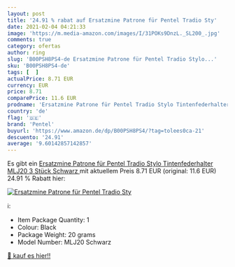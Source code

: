 ```yaml
---
layout: post
title: '24.91 % rabat auf Ersatzmine Patrone für Pentel Tradio Sty'
date: 2021-02-04 04:21:33
image: 'https://m.media-amazon.com/images/I/31POKs9DnzL._SL200_.jpg'
comments: true
category: ofertas
author: ring
slug: 'B00PSH8PS4-de Ersatzmine Patrone für Pentel Tradio Stylo...'
sku: 'B00PSH8PS4-de'
tags: [  ]
actualPrice: 8.71 EUR
currency: EUR
price: 8.71
comparePrice: 11.6 EUR
prodname: 'Ersatzmine Patrone für Pentel Tradio Stylo Tintenfederhalter MLJ20  3 Stück  Schwarz '
country: 'de'
flag: '🇩🇪'
brand: 'Pentel'
buyurl: 'https://www.amazon.de/dp/B00PSH8PS4/?tag=tolees0ca-21'
descuento: '24.91'
average: '9.60142857142857'
---
```


Es gibt ein [Ersatzmine Patrone für Pentel Tradio Stylo Tintenfederhalter MLJ20  3 Stück  Schwarz ](https://www.amazon.de/dp/B00PSH8PS4/?tag=tolees0ca-21) mit aktuellem Preis 8.71 EUR (original: 11.6 EUR) 24.91 % Rabatt hier:

[![Ersatzmine Patrone für Pentel Tradio Sty](https://m.media-amazon.com/images/I/31POKs9DnzL._SL200_.jpg)](https://www.amazon.de/dp/B00PSH8PS4/?tag=tolees0ca-21)

ℹ️:

- Item Package Quantity: 1
- Colour: Black
- Package Weight: 20 grams
- Model Number: MLJ20 Schwarz

[🛒 kauf es hier!!](https://www.amazon.de/dp/B00PSH8PS4/?tag=tolees0ca-21)
